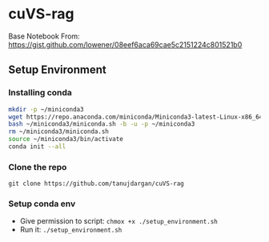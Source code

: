 # cuVS-rag

Base Notebook From: https://gist.github.com/lowener/08eef6aca69cae5c2151224c801521b0

## Setup Environment

### Installing conda
```bash
mkdir -p ~/miniconda3
wget https://repo.anaconda.com/miniconda/Miniconda3-latest-Linux-x86_64.sh -O ~/miniconda3/miniconda.sh
bash ~/miniconda3/miniconda.sh -b -u -p ~/miniconda3
rm ~/miniconda3/miniconda.sh
source ~/miniconda3/bin/activate
conda init --all
```

### Clone the repo
`git clone https://github.com/tanujdargan/cuVS-rag`

### Setup conda env

- Give permission to script: `chmox +x ./setup_environment.sh`
- Run it: `./setup_environment.sh`
